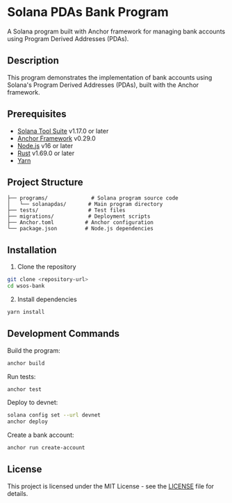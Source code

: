 # Solana PDAs Bank Program

A Solana program built with Anchor framework for managing bank accounts using Program Derived Addresses (PDAs).

## Description

This program demonstrates the implementation of bank accounts using Solana's Program Derived Addresses (PDAs), built with the Anchor framework.

## Prerequisites

- [Solana Tool Suite](https://docs.solana.com/cli/install-solana-cli-tools) v1.17.0 or later
- [Anchor Framework](https://www.anchor-lang.com/docs/installation) v0.29.0
- [Node.js](https://nodejs.org/) v16 or later
- [Rust](https://rustup.rs/) v1.69.0 or later
- [Yarn](https://yarnpkg.com/)

## Project Structure

```plaintext
├── programs/              # Solana program source code
│   └── solanapdas/       # Main program directory
├── tests/                # Test files
├── migrations/           # Deployment scripts
├── Anchor.toml          # Anchor configuration
└── package.json         # Node.js dependencies
```

## Installation

1. Clone the repository
```bash
git clone <repository-url>
cd wsos-bank
```

2. Install dependencies
```bash
yarn install
```

## Development Commands

Build the program:
```bash
anchor build
```

Run tests:
```bash
anchor test
```

Deploy to devnet:
```bash
solana config set --url devnet
anchor deploy
```

Create a bank account:
```bash
anchor run create-account
```

## License

This project is licensed under the MIT License - see the [LICENSE](LICENSE.md) file for details.